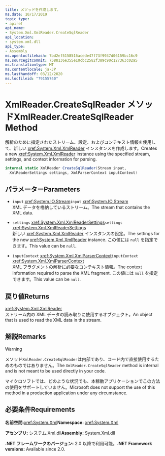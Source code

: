 ```yaml
---
title: メソッドを作成します。
ms.date: 10/17/2019
topic_type:
- apiref
api_name:
- System.Xml.XmlReader.CreateSqlReader
api_location:
- system.xml.dll
api_type:
- Assembly
ms.openlocfilehash: 7bd2ef5158516acede47f73f9937d06159bc16c9
ms.sourcegitcommit: 7588136e355e10cbc2582f389c90c127363c02a5
ms.translationtype: MT
ms.contentlocale: ja-JP
ms.lasthandoff: 03/12/2020
ms.locfileid: "79155740"
---
```

# <a name="xmlreadercreatesqlreader-method"></a><span data-ttu-id="617c0-102">XmlReader.CreateSqlReader  メソッド</span><span class="sxs-lookup"><span data-stu-id="617c0-102">XmlReader.CreateSqlReader Method</span></span>

<span data-ttu-id="617c0-103">解析のために指定されたストリーム、設定、およびコンテキスト情報を使用して、新しい <xref:System.Xml.XmlReader> インスタンスを作成します。</span><span class="sxs-lookup"><span data-stu-id="617c0-103">Creates a new <xref:System.Xml.XmlReader> instance using the specified stream, settings, and context information for parsing.</span></span>

```csharp
internal static XmlReader CreateSqlReader(Stream input,
  XmlReaderSettings settings, XmlParserContext inputContext)
```

## <a name="parameters"></a><span data-ttu-id="617c0-104">パラメーター</span><span class="sxs-lookup"><span data-stu-id="617c0-104">Parameters</span></span>

- <span data-ttu-id="617c0-105">`input` <xref:System.IO.Stream></span><span class="sxs-lookup"><span data-stu-id="617c0-105">`input` <xref:System.IO.Stream></span></span>  
  <span data-ttu-id="617c0-106">XML データを格納しているストリーム。</span><span class="sxs-lookup"><span data-stu-id="617c0-106">The stream that contains the XML data.</span></span>

- <span data-ttu-id="617c0-107">`settings` <xref:System.Xml.XmlReaderSettings></span><span class="sxs-lookup"><span data-stu-id="617c0-107">`settings` <xref:System.Xml.XmlReaderSettings></span></span>  
  <span data-ttu-id="617c0-108">新しい <xref:System.Xml.XmlReader> インスタンスの設定。</span><span class="sxs-lookup"><span data-stu-id="617c0-108">The settings for the new <xref:System.Xml.XmlReader> instance.</span></span> <span data-ttu-id="617c0-109">この値には `null` を指定できます。</span><span class="sxs-lookup"><span data-stu-id="617c0-109">This value can be `null`.</span></span>

- <span data-ttu-id="617c0-110">`inputContext` <xref:System.Xml.XmlParserContext></span><span class="sxs-lookup"><span data-stu-id="617c0-110">`inputContext` <xref:System.Xml.XmlParserContext></span></span>  
  <span data-ttu-id="617c0-111">XML フラグメントの解析に必要なコンテキスト情報。</span><span class="sxs-lookup"><span data-stu-id="617c0-111">The context information required to parse the XML fragment.</span></span> <span data-ttu-id="617c0-112">この値には `null` を指定できます。</span><span class="sxs-lookup"><span data-stu-id="617c0-112">This value can be `null`.</span></span>

## <a name="returns"></a><span data-ttu-id="617c0-113">戻り値</span><span class="sxs-lookup"><span data-stu-id="617c0-113">Returns</span></span>

<xref:System.Xml.XmlReader>  
<span data-ttu-id="617c0-114">ストリーム内の XML データの読み取りに使用するオブジェクト。</span><span class="sxs-lookup"><span data-stu-id="617c0-114">An object that is used to read the XML data in the stream.</span></span>

## <a name="remarks"></a><span data-ttu-id="617c0-115">解説</span><span class="sxs-lookup"><span data-stu-id="617c0-115">Remarks</span></span>

> [!WARNING]
> <span data-ttu-id="617c0-116">メソッド`XmlReader.CreateSqlReader`は内部であり、コード内で直接使用するためのものではありません。</span><span class="sxs-lookup"><span data-stu-id="617c0-116">The `XmlReader.CreateSqlReader` method is internal and is not meant to be used directly in your code.</span></span>
>
> <span data-ttu-id="617c0-117">マイクロソフトでは、どのような状況でも、本稼動アプリケーションでこの方法の使用をサポートしていません。</span><span class="sxs-lookup"><span data-stu-id="617c0-117">Microsoft does not support the use of this method in a production application under any circumstance.</span></span>

## <a name="requirements"></a><span data-ttu-id="617c0-118">必要条件</span><span class="sxs-lookup"><span data-stu-id="617c0-118">Requirements</span></span>

<span data-ttu-id="617c0-119">**名前空間:**<xref:System.Xml></span><span class="sxs-lookup"><span data-stu-id="617c0-119">**Namespace:** <xref:System.Xml></span></span>

<span data-ttu-id="617c0-120">**アセンブリ:** システム.Xml.dll</span><span class="sxs-lookup"><span data-stu-id="617c0-120">**Assembly:** System.Xml.dll</span></span>

<span data-ttu-id="617c0-121">**.NET フレームワークのバージョン:** 2.0 以降で利用可能。</span><span class="sxs-lookup"><span data-stu-id="617c0-121">**.NET Framework versions:** Available since 2.0.</span></span>
